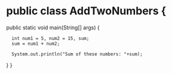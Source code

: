 # public class AddTwoNumbers {

   public static void main(String[] args) {
        
      int num1 = 5, num2 = 15, sum;
      sum = num1 + num2;

      System.out.println("Sum of these numbers: "+sum);
   }
}
